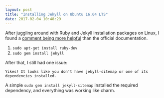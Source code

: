 ```yaml
---
layout: post
title: "Installing Jekyll on Ubuntu 16.04 LTS"
date: 2017-02-04 10:48:29
---
```


After juggling around with Ruby and Jekyll installation packages on Linux, I found a [comment being more helpful](http://askubuntu.com/questions/305884/how-to-install-jekyll#306177) than the official documentation.

1. `sudo apt-get install ruby-dev`
2. `sudo gem install jekyll`

After that, I still had one issue:

`Yikes! It looks like you don't have jekyll-sitemap or one of its dependencies installed.`

A simple `sudo gem install jekyll-sitemap` installed the required dependency, and everything was working like charm.